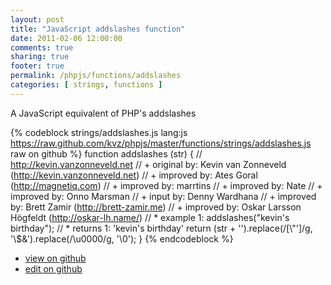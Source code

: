 ```yaml
---
layout: post
title: "JavaScript addslashes function"
date: 2011-02-06 12:00:00
comments: true
sharing: true
footer: true
permalink: /phpjs/functions/addslashes
categories: [ strings, functions ]
---
```

A JavaScript equivalent of PHP's addslashes
<!-- more -->
{% codeblock strings/addslashes.js lang:js https://raw.github.com/kvz/phpjs/master/functions/strings/addslashes.js raw on github %}
function addslashes (str) {
    // http://kevin.vanzonneveld.net
    // +   original by: Kevin van Zonneveld (http://kevin.vanzonneveld.net)
    // +   improved by: Ates Goral (http://magnetiq.com)
    // +   improved by: marrtins
    // +   improved by: Nate
    // +   improved by: Onno Marsman
    // +   input by: Denny Wardhana
    // +   improved by: Brett Zamir (http://brett-zamir.me)
    // +   improved by: Oskar Larsson Högfeldt (http://oskar-lh.name/)
    // *     example 1: addslashes("kevin's birthday");
    // *     returns 1: 'kevin\'s birthday'
    return (str + '').replace(/[\\"']/g, '\\$&').replace(/\u0000/g, '\\0');
}
{% endcodeblock %}
<ul>
 <li><a href="https://github.com/kvz/phpjs/blob/master/functions/strings/addslashes.js">view on github</a></li>
 <li><a href="https://github.com/kvz/phpjs/edit/master/functions/strings/addslashes.js">edit on github</a></li>
</ul>
